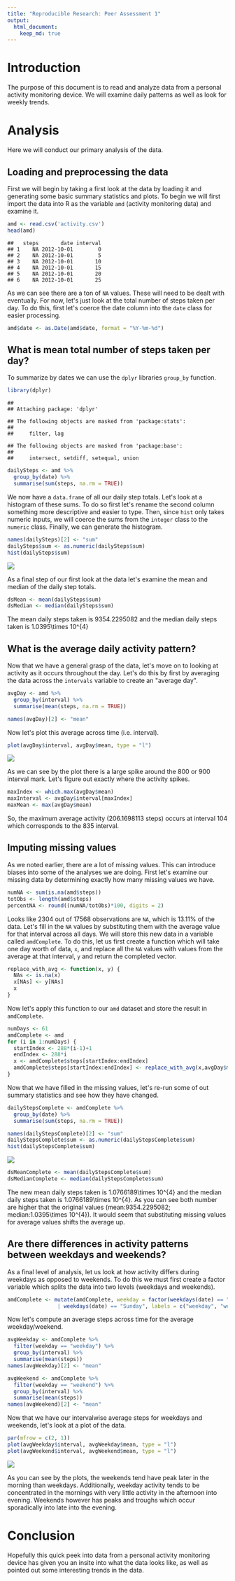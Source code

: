 ```yaml
---
title: "Reproducible Research: Peer Assessment 1"
output: 
  html_document:
    keep_md: true
---
```




# Introduction

The purpose of this document is to read and analyze data from a personal activity monitoring device. We will examine daily patterns as well as look for weekly trends. 

# Analysis

Here we will conduct our primary analysis of the data.

## Loading and preprocessing the data

First we will begin by taking a first look at the data by loading it and generating some basic summary statistics and plots. To begin we will first import the data into R as the variable ```amd``` (activity monitoring data) and examine it.


```r
amd <- read.csv('activity.csv')
head(amd)
```

```
##   steps       date interval
## 1    NA 2012-10-01        0
## 2    NA 2012-10-01        5
## 3    NA 2012-10-01       10
## 4    NA 2012-10-01       15
## 5    NA 2012-10-01       20
## 6    NA 2012-10-01       25
```
As we can see there are a ton of ```NA``` values. These will need to be dealt with eventually. For now, let's just look at the total number of steps taken per day. To do this, first let's coerce the date column into the ```date``` class for easier processing.


```r
amd$date <- as.Date(amd$date, format = "%Y-%m-%d")
```

## What is mean total number of steps taken per day?

To summarize by dates we can use the ```dplyr``` libraries ```group_by``` function.


```r
library(dplyr)
```

```
## 
## Attaching package: 'dplyr'
```

```
## The following objects are masked from 'package:stats':
## 
##     filter, lag
```

```
## The following objects are masked from 'package:base':
## 
##     intersect, setdiff, setequal, union
```

```r
dailySteps <- amd %>% 
  group_by(date) %>% 
  summarise(sum(steps, na.rm = TRUE))
```

We now have a ```data.frame``` of all our daily step totals. Let's look at a histogram of these sums. To do so first let's rename the second column something more descriptive and easier to type. Then, since ```hist``` only takes numeric inputs, we will coerce the sums from the ```integer``` class to  the ```numeric``` class. Finally, we can generate the histogram.


```r
names(dailySteps)[2] <- "sum"
dailySteps$sum <- as.numeric(dailySteps$sum)
hist(dailySteps$sum)
```

![](PA1_template_files/figure-html/unnamed-chunk-4-1.png)<!-- -->

As a final step of our first look at the data let's examine the mean and median of the daily step totals.


```r
dsMean <- mean(dailySteps$sum)
dsMedian <- median(dailySteps$sum)
```

The mean daily steps taken is 9354.2295082 and the median daily steps taken is 1.0395\times 10^{4}

## What is the average daily activity pattern?

Now that we have a general grasp of the data, let's move on to looking at activity as it occurs throughout the day. Let's do this by first by averaging the data across the ```intervals``` variable to create an "average day".


```r
avgDay <- amd %>% 
  group_by(interval) %>% 
  summarise(mean(steps, na.rm = TRUE))

names(avgDay)[2] <- "mean"
```

Now let's plot this average across time (i.e. interval).


```r
plot(avgDay$interval, avgDay$mean, type = "l")
```

![](PA1_template_files/figure-html/unnamed-chunk-7-1.png)<!-- -->

As we can see by the plot there is a large spike around the 800 or 900 interval mark. Let's figure out exactly where the activity spikes.


```r
maxIndex <- which.max(avgDay$mean)
maxInterval <- avgDay$interval[maxIndex]
maxMean <- max(avgDay$mean)
```

So, the maximum average activity (206.1698113 steps) occurs at interval 104 which corresponds to the 835 interval.

## Imputing missing values

As we noted earlier, there are a lot of missing values. This can introduce biases into some of the analyses we are doing. First let's examine our missing data by determining exactly how many missing values we have.


```r
numNA <- sum(is.na(amd$steps))
totObs <- length(amd$steps)
percentNA <- round((numNA/totObs)*100, digits = 2)
```

Looks like 2304 out of 17568 observations are ```NA```, which is 13.11% of the data. Let's fill in the ```NA``` values by substituting them with the average value for that interval across all days. We will store this new data in a variable called ```amdComplete```. To do this, let us first create a function which will take one day worth of data, ```x```, and replace all the ```NA``` values with values from the average at that interval, ```y``` and return the completed vector. 


```r
replace_with_avg <- function(x, y) {
  NAs <- is.na(x)
  x[NAs] <- y[NAs]
  x
}
```

Now let's apply this function to our ```amd``` dataset and store the result in ```amdComplete```.


```r
numDays <- 61
amdComplete <- amd
for (i in 1:numDays) {
  startIndex <- 288*(i-1)+1
  endIndex <- 288*i
  x <- amdComplete$steps[startIndex:endIndex]
  amdComplete$steps[startIndex:endIndex] <- replace_with_avg(x,avgDay$mean)
}
```

Now that we have filled in the missing values, let's re-run some of out summary statistics and see how they have changed.


```r
dailyStepsComplete <- amdComplete %>% 
  group_by(date) %>% 
  summarise(sum(steps, na.rm = TRUE))

names(dailyStepsComplete)[2] <- "sum"
dailyStepsComplete$sum <- as.numeric(dailyStepsComplete$sum)
hist(dailyStepsComplete$sum)
```

![](PA1_template_files/figure-html/unnamed-chunk-12-1.png)<!-- -->

```r
dsMeanComplete <- mean(dailyStepsComplete$sum)
dsMedianComplete <- median(dailyStepsComplete$sum)
```

The new mean daily steps taken is 1.0766189\times 10^{4} and the median daily steps taken is 1.0766189\times 10^{4}. As you can see both number are higher that the original values (mean:9354.2295082; median:1.0395\times 10^{4}). It would seem that substituting missing values for average values shifts the average up.

## Are there differences in activity patterns between weekdays and weekends?

As a final level of analysis, let us look at how activity differs during weekdays as opposed to weekends. To do this we must first create a factor variable which splits the data into two levels (weekdays and weekends).


```r
amdComplete <- mutate(amdComplete, weekday = factor(weekdays(date) == "Saturday"
                | weekdays(date) == "Sunday", labels = c("weekday", "weekend")))
```

Now let's compute an average steps across time for the average weekday/weekend.


```r
avgWeekday <- amdComplete %>%
  filter(weekday == "weekday") %>%
  group_by(interval) %>% 
  summarise(mean(steps))
names(avgWeekday)[2] <- "mean"

avgWeekend <- amdComplete %>%
  filter(weekday == "weekend") %>%
  group_by(interval) %>% 
  summarise(mean(steps))
names(avgWeekend)[2] <- "mean"
```

Now that we have our intervalwise average steps for weekdays and weekends, let's look at a plot of the data.


```r
par(mfrow = c(2, 1))
plot(avgWeekday$interval, avgWeekday$mean, type = "l")
plot(avgWeekend$interval, avgWeekend$mean, type = "l")
```

![](PA1_template_files/figure-html/unnamed-chunk-15-1.png)<!-- -->

As you can see by the plots, the weekends tend have peak later in the morning than weekdays. Additionally, weekday activity tends to be concentrated in the mornings with very little activity in the afternoon into evening. Weekends however has peaks and troughs which occur sporadically into late into the evening.

# Conclusion

Hopefully this quick peek into data from a personal activity monitoring device has given you an insite into what the data looks like, as well as pointed out some interesting trends in the data.

